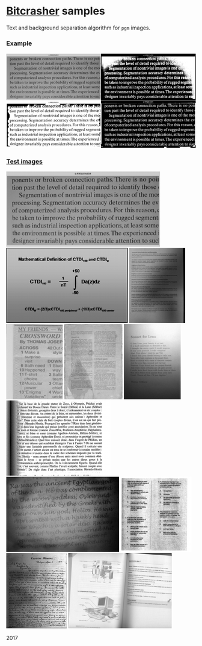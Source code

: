 # [Bitcrasher](https://github.com/ImageProcessing-ElectronicPublications/bitcrasher) samples

Text and background separation algorithm for `pgm` images.

### Example

![examlpe](images/example.jpg)

### [Test images](images/original)

![01.pgm](images/original/preview/01.pgm.preview.png)
![02.pgm](images/original/preview/02.pgm.preview.png)
![03.pgm](images/original/preview/03.pgm.preview.png)
![04.pgm](images/original/preview/04.pgm.preview.png)
![05.pgm](images/original/preview/05.pgm.preview.png)
![06.pgm](images/original/preview/06.pgm.preview.png)
![07.pgm](images/original/preview/07.pgm.preview.png)
![08.pgm](images/original/preview/08.pgm.preview.png)
![09.pgm](images/original/preview/09.pgm.preview.png)
![10.pgm](images/original/preview/10.pgm.preview.png)
![11.pgm](images/original/preview/11.pgm.preview.png)

2017
